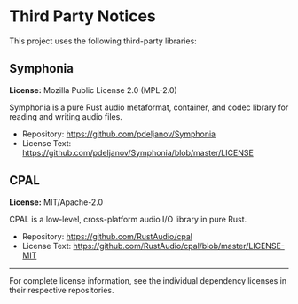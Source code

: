 # Third Party Notices

This project uses the following third-party libraries:

## Symphonia

**License:** Mozilla Public License 2.0 (MPL-2.0)

Symphonia is a pure Rust audio metaformat, container, and codec library for reading and writing audio files.

- Repository: https://github.com/pdeljanov/Symphonia
- License Text: https://github.com/pdeljanov/Symphonia/blob/master/LICENSE

## CPAL

**License:** MIT/Apache-2.0

CPAL is a low-level, cross-platform audio I/O library in pure Rust.

- Repository: https://github.com/RustAudio/cpal
- License Text: https://github.com/RustAudio/cpal/blob/master/LICENSE-MIT

---

For complete license information, see the individual dependency licenses in their respective repositories.
